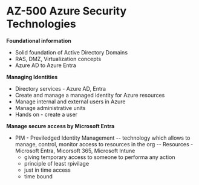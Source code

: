 # AZ-500 Azure Security Technologies

**Foundational information**
- Solid foundation of Active Directory Domains
- RAS, DMZ, Virtualization concepts
- Azure AD to Azure Entra

**Managing Identities**
- Directory services - Azure AD, Entra
- Create and manage a managed identity for Azure resources
- Manage internal and external users in Azure
- Manage administrative units
- Hands on - create a user

**Manage secure access by Microsoft Entra**
- PIM - Previledged Identity Management
  -- technology which allows to manage, control, monitor access to resources in the org
  -- Resources - Microsoft Entra, Micorsoft 365, Microsoft Intune
    - giving temporary access to someone to performa any action
    - principle of least rpivilage
    - just in time access
    - time bound
